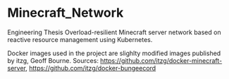 # Minecraft_Network
Engineering Thesis
Overload-resilient Minecraft server network based on reactive resource management using Kubernetes.

Docker images used in the project are slighlty modified images published by itzg, Geoff Bourne.
Sources:
https://github.com/itzg/docker-minecraft-server,
https://github.com/itzg/docker-bungeecord
